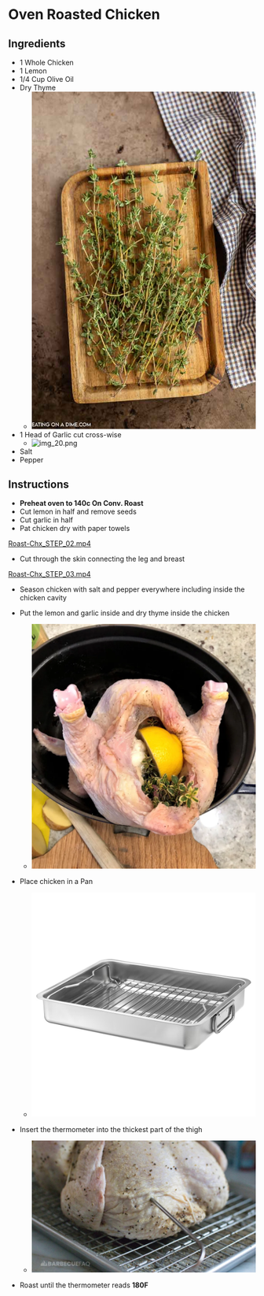 # Oven Roasted Chicken

## Ingredients
- 1 Whole Chicken
- 1 Lemon
- 1/4 Cup Olive Oil
- Dry Thyme
  - ![img_17.png](img_17.png ':size=150')
- 1 Head of Garlic cut cross-wise
  - ![img_20.png](img_20.png ':size=200')
- Salt
- Pepper

## Instructions
- **Preheat oven to 140c On Conv. Roast**
- Cut lemon in half and remove seeds
- Cut garlic in half
- Pat chicken dry with paper towels

[Roast-Chx_STEP_02.mp4](_media/Roast-Chx_STEP_02.mp4 ':include :type=video')

- Cut through the skin connecting the leg and breast

[Roast-Chx_STEP_03.mp4](_media/Roast-Chx_STEP_03.mp4 ':include :type=video')

- Season chicken with salt and pepper everywhere including inside the chicken cavity
- Put the lemon and garlic inside and dry thyme inside the chicken
  - ![img_18.png](img_18.png ':size=300')
- Place chicken in a Pan
   - ![img_16.png](img_16.png ':size=300')

- Insert the thermometer into the thickest part of the thigh
  - ![img_19.png](img_19.png ':size=300')
- Roast until the thermometer reads **180F** 